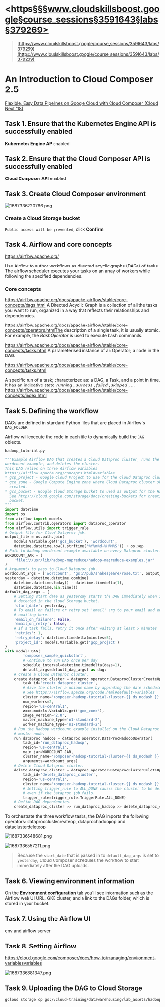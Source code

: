 # <https§§§www.cloudskillsboost.google§course_sessions§3591643§labs§379269>

> [https://www.cloudskillsboost.google/course_sessions/3591643/labs/379269](https://www.cloudskillsboost.google/course_sessions/3591643/labs/379269)

# An Introduction to Cloud Composer 2.5

[Flexible, Easy Data Pipelines on Google Cloud with Cloud Composer (Cloud Next '18)](https://www.youtube.com/@googlecloudtech)

## Task 1. Ensure that the Kubernetes Engine API is successfully enabled

**Kubernetes Engine AP** enabled

## Task 2. Ensure that the Cloud Composer API is successfully enabled

**Cloud Composer API** enabled

## Task 3. Create Cloud Composer environment

![1687336220766.png](./1687336220766.png)

### Create a Cloud Storage bucket

`Public access will be prevented`, click  **Confirm**

## Task 4. Airflow and core concepts

https://airflow.apache.org/

Use Airflow to author workflows as directed acyclic graphs (DAGs) of tasks. The airflow scheduler executes your tasks on an array of workers while following the specified dependencies.

### Core concepts

https://airflow.apache.org/docs/apache-airflow/stable/core-concepts/dags.html
A Directed Acyclic Graph is a collection of all the tasks you want to run, organized in a way that reflects their relationships and dependencies.

https://airflow.apache.org/docs/apache-airflow/stable/core-concepts/operators.htmlThe description of a single task, it is usually atomic. For example, the *BashOperator* is used to execute bash commands.

https://airflow.apache.org/docs/apache-airflow/stable/core-concepts/tasks.html
A parameterised instance of an Operator; a node in the DAG.

https://airflow.apache.org/docs/apache-airflow/stable/core-concepts/tasks.html

A specific run of a task; characterized as: a DAG, a Task, and a point in time. It has an indicative state:  *running* ,  *success* ,  *failed* ,  *skipped* , ...
https://airflow.apache.org/docs/apache-airflow/stable/core-concepts/index.html

## Task 5. Defining the workflow

DAGs are defined in standard Python files that are placed in Airflow's `DAG_FOLDER`

Airflow will execute the code in each file to dynamically build the `DAG` objects.

`hadoop_tutorial.py`

```py
"""Example Airflow DAG that creates a Cloud Dataproc cluster, runs the Hadoop
wordcount example, and deletes the cluster.
This DAG relies on three Airflow variables
https://airflow.apache.org/concepts.html#variables
* gcp_project - Google Cloud Project to use for the Cloud Dataproc cluster.
* gce_zone - Google Compute Engine zone where Cloud Dataproc cluster should be
  created.
* gcs_bucket - Google Cloud Storage bucket to used as output for the Hadoop jobs from Dataproc.
  See https://cloud.google.com/storage/docs/creating-buckets for creating a
  bucket.
"""
import datetime
import os
from airflow import models
from airflow.contrib.operators import dataproc_operator
from airflow.utils import trigger_rule
# Output file for Cloud Dataproc job.
output_file = os.path.join(
    models.Variable.get('gcs_bucket'), 'wordcount',
    datetime.datetime.now().strftime('%Y%m%d-%H%M%S')) + os.sep
# Path to Hadoop wordcount example available on every Dataproc cluster.
WORDCOUNT_JAR = (
    'file:///usr/lib/hadoop-mapreduce/hadoop-mapreduce-examples.jar'
)
# Arguments to pass to Cloud Dataproc job.
wordcount_args = ['wordcount', 'gs://pub/shakespeare/rose.txt', output_file]
yesterday = datetime.datetime.combine(
    datetime.datetime.today() - datetime.timedelta(1),
    datetime.datetime.min.time())
default_dag_args = {
    # Setting start date as yesterday starts the DAG immediately when it is
    # detected in the Cloud Storage bucket.
    'start_date': yesterday,
    # To email on failure or retry set 'email' arg to your email and enable
    # emailing here.
    'email_on_failure': False,
    'email_on_retry': False,
    # If a task fails, retry it once after waiting at least 5 minutes
    'retries': 1,
    'retry_delay': datetime.timedelta(minutes=5),
    'project_id': models.Variable.get('gcp_project')
}
with models.DAG(
        'composer_sample_quickstart',
        # Continue to run DAG once per day
        schedule_interval=datetime.timedelta(days=1),
        default_args=default_dag_args) as dag:
    # Create a Cloud Dataproc cluster.
    create_dataproc_cluster = dataproc_operator.DataprocClusterCreateOperator(
        task_id='create_dataproc_cluster',
        # Give the cluster a unique name by appending the date scheduled.
        # See https://airflow.apache.org/code.html#default-variables
        cluster_name='composer-hadoop-tutorial-cluster-{{ ds_nodash }}',
        num_workers=2,
        region='us-central1',
        zone=models.Variable.get('gce_zone'),
        image_version='2.0',
        master_machine_type='n1-standard-2',
        worker_machine_type='n1-standard-2')
    # Run the Hadoop wordcount example installed on the Cloud Dataproc cluster
    # master node.
    run_dataproc_hadoop = dataproc_operator.DataProcHadoopOperator(
        task_id='run_dataproc_hadoop',
        region='us-central1',
        main_jar=WORDCOUNT_JAR,
        cluster_name='composer-hadoop-tutorial-cluster-{{ ds_nodash }}',
        arguments=wordcount_args)
    # Delete Cloud Dataproc cluster.
    delete_dataproc_cluster = dataproc_operator.DataprocClusterDeleteOperator(
        task_id='delete_dataproc_cluster',
        region='us-central1',
        cluster_name='composer-hadoop-tutorial-cluster-{{ ds_nodash }}',
        # Setting trigger_rule to ALL_DONE causes the cluster to be deleted
        # even if the Dataproc job fails.
        trigger_rule=trigger_rule.TriggerRule.ALL_DONE)
    # Define DAG dependencies.
    create_dataproc_cluster >> run_dataproc_hadoop >> delete_dataproc_cluster
```

To orchestrate the three workflow tasks, the DAG imports the following operators: dataprocclustecreateop, dataprochadoopop and dataclusterdeleteop

![1687336548681.png](./1687336548681.png)

![1687336557211.png](./1687336557211.png)

> Because the `start_date` that is passed in to `default_dag_args` is set to `yesterday`, Cloud Composer schedules the workflow to start immediately after the DAG uploads.

## Task 6. Viewing environment information

On the **Environment configuration** tab you'll see information such as the Airflow web UI URL, GKE cluster, and a link to the DAGs folder, which is stored in your bucket.

## Task 7. Using the Airflow UI

env and airflow server

## Task 8. Setting Airflow

https://cloud.google.com/composer/docs/how-to/managing/environment-variablesvariables

![1687336681347.png](./1687336681347.png)

## Task 9. Uploading the DAG to Cloud Storage

```bash
gcloud storage cp gs://cloud-training/datawarehousing/lab_assets/hadoop_tutorial.py <DAGs_folder_path>
```



